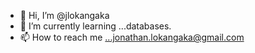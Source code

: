 - 👋 Hi, I’m @jlokangaka
- 🌱 I’m currently learning ...databases.
- 📫 How to reach me ...jonathan.lokangaka@gmail.com

<!---
jlokangaka/jlokangaka is a ✨ special ✨ repository because its `README.md` (this file) appears on your GitHub profile.
You can click the Preview link to take a look at your changes.
--->
